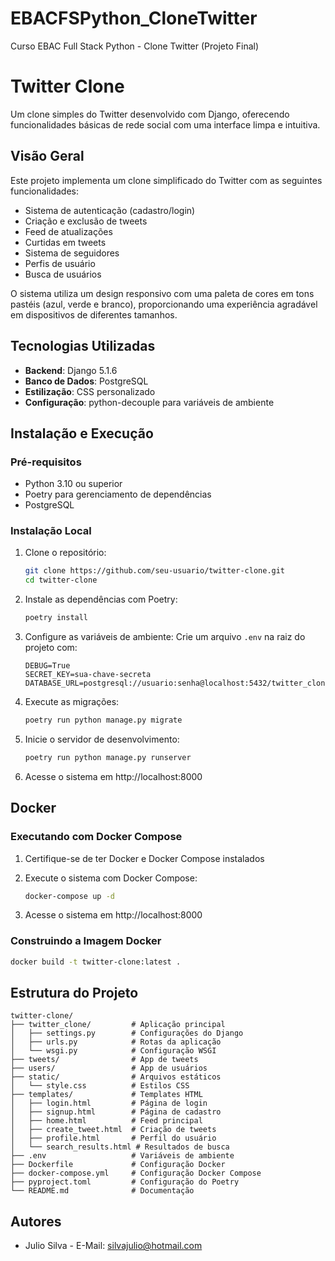 # EBACFSPython_CloneTwitter
Curso EBAC Full Stack Python - Clone Twitter (Projeto Final)

# Twitter Clone

Um clone simples do Twitter desenvolvido com Django, oferecendo funcionalidades básicas de rede social com uma interface limpa e intuitiva.

## Visão Geral

Este projeto implementa um clone simplificado do Twitter com as seguintes funcionalidades:
- Sistema de autenticação (cadastro/login)
- Criação e exclusão de tweets
- Feed de atualizações
- Curtidas em tweets
- Sistema de seguidores
- Perfis de usuário
- Busca de usuários

O sistema utiliza um design responsivo com uma paleta de cores em tons pastéis (azul, verde e branco), proporcionando uma experiência agradável em dispositivos de diferentes tamanhos.

## Tecnologias Utilizadas

- **Backend**: Django 5.1.6
- **Banco de Dados**: PostgreSQL
- **Estilização**: CSS personalizado
- **Configuração**: python-decouple para variáveis de ambiente

## Instalação e Execução

### Pré-requisitos

- Python 3.10 ou superior
- Poetry para gerenciamento de dependências
- PostgreSQL

### Instalação Local

1. Clone o repositório:
   ```bash
   git clone https://github.com/seu-usuario/twitter-clone.git
   cd twitter-clone
   ```

2. Instale as dependências com Poetry:
   ```bash
   poetry install
   ```

3. Configure as variáveis de ambiente:
   Crie um arquivo `.env` na raiz do projeto com:
   ```
   DEBUG=True
   SECRET_KEY=sua-chave-secreta
   DATABASE_URL=postgresql://usuario:senha@localhost:5432/twitter_clone
   ```

4. Execute as migrações:
   ```bash
   poetry run python manage.py migrate
   ```

5. Inicie o servidor de desenvolvimento:
   ```bash
   poetry run python manage.py runserver
   ```

6. Acesse o sistema em http://localhost:8000

## Docker

### Executando com Docker Compose

1. Certifique-se de ter Docker e Docker Compose instalados

2. Execute o sistema com Docker Compose:
   ```bash
   docker-compose up -d
   ```

3. Acesse o sistema em http://localhost:8000

### Construindo a Imagem Docker

```bash
docker build -t twitter-clone:latest .
```

## Estrutura do Projeto

```
twitter-clone/
├── twitter_clone/         # Aplicação principal
│   ├── settings.py        # Configurações do Django
│   ├── urls.py            # Rotas da aplicação
│   └── wsgi.py            # Configuração WSGI
├── tweets/                # App de tweets
├── users/                 # App de usuários
├── static/                # Arquivos estáticos
│   └── style.css          # Estilos CSS
├── templates/             # Templates HTML
│   ├── login.html         # Página de login
│   ├── signup.html        # Página de cadastro
│   ├── home.html          # Feed principal
│   ├── create_tweet.html  # Criação de tweets
│   ├── profile.html       # Perfil do usuário
│   └── search_results.html # Resultados de busca
├── .env                   # Variáveis de ambiente
├── Dockerfile             # Configuração Docker
├── docker-compose.yml     # Configuração Docker Compose
├── pyproject.toml         # Configuração do Poetry
└── README.md              # Documentação
```

## Autores

- Julio Silva - E-Mail: silvajulio@hotmail.com
